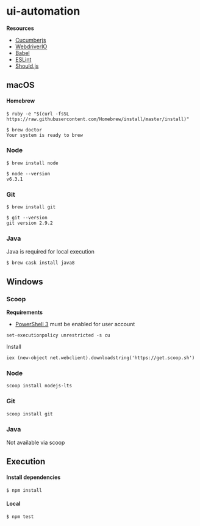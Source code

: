 # ui-automation

**Resources**
- [Cucumberjs](https://github.com/cucumber/cucumber-js)
- [WebdriverIO](http://webdriver.io/)
- [Babel](https://github.com/babel/babel)
- [ESLint](https://eslint.org/docs/rules/)
- [Should.js](https://shouldjs.github.io/)

## macOS

#### Homebrew
```
$ ruby -e "$(curl -fsSL https://raw.githubusercontent.com/Homebrew/install/master/install)"
```

```
$ brew doctor
Your system is ready to brew
```

### Node
```
$ brew install node
```

```
$ node --version
v6.3.1
```

### Git
```
$ brew install git
```

```
$ git --version
git version 2.9.2
```

### Java
Java is required for local execution
```
$ brew cask install java8
```

## Windows

### Scoop

**Requirements**
- [PowerShell 3](https://www.microsoft.com/en-us/download/details.aspx?id=34595) must be enabled for user account

```
set-executionpolicy unrestricted -s cu
```

Install
```
iex (new-object net.webclient).downloadstring('https://get.scoop.sh')
```

### Node
```
scoop install nodejs-lts
```

### Git
```
scoop install git
```

### Java
Not available via scoop

## Execution

#### Install dependencies
````
$ npm install
````

#### Local
````
$ npm test
````